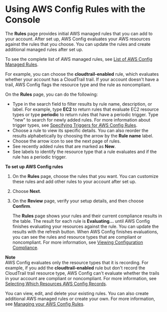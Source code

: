 # Using AWS Config Rules with the Console<a name="setting-up-aws-config-rules-with-console"></a>

The **Rules** page provides initial AWS managed rules that you can add to your account\. After set up, AWS Config evaluates your AWS resources against the rules that you choose\. You can update the rules and create additional managed rules after set up\. 

To see the complete list of AWS managed rules, see [List of AWS Config Managed Rules](managed-rules-by-aws-config.md)\.

For example, you can choose the **cloudtrail\-enabled** rule, which evaluates whether your account has a CloudTrail trail\. If your account doesn't have a trail, AWS Config flags the resource type and the rule as noncompliant\.

On the **Rules** page, you can do the following:
+ Type in the search field to filter results by rule name, description, or label\. For example, type **EC2** to return rules that evaluate EC2 resource types or type **periodic** to return rules that have a periodic trigger\. Type "new" to search for newly added rules\. For more information about trigger types, see [Specifying Triggers for AWS Config Rules](evaluate-config-rules.md)\.
+ Choose a rule to view its specific details\. You can also reorder the results alphabetically by choosing the arrow by the **Rule name** label\.
+ Choose the arrow icon to see the next page of rules\.
+ See recently added rules that are marked as **New**\.
+ See labels to identify the resource type that a rule evaluates and if the rule has a periodic trigger\.

**To set up AWS Config rules**

1. On the **Rules** page, choose the rules that you want\. You can customize these rules and add other rules to your account after set up\.

1. Choose **Next**\.

1. On the **Review** page, verify your setup details, and then choose **Confirm**\.

   The **Rules** page shows your rules and their current compliance results in the table\. The result for each rule is **Evaluating\.\.\.** until AWS Config finishes evaluating your resources against the rule\. You can update the results with the refresh button\. When AWS Config finishes evaluations, you can see the rules and resource types that are compliant or noncompliant\. For more information, see [Viewing Configuration Compliance](evaluate-config_view-compliance.md)\.

**Note**  
AWS Config evaluates only the resource types that it is recording\. For example, if you add the **cloudtrail\-enabled** rule but don't record the CloudTrail trail resource type, AWS Config can't evaluate whether the trails in your account are compliant or noncompliant\. For more information, see [Selecting Which Resources AWS Config Records](select-resources.md)\.

You can view, edit, and delete your existing rules\. You can also create additional AWS managed rules or create your own\. For more information, see [Managing your AWS Config Rules](evaluate-config_manage-rules.md)\.